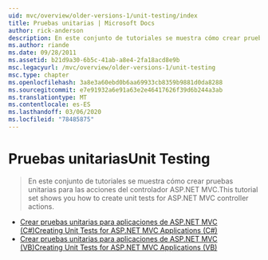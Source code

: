 ```yaml
---
uid: mvc/overview/older-versions-1/unit-testing/index
title: Pruebas unitarias | Microsoft Docs
author: rick-anderson
description: En este conjunto de tutoriales se muestra cómo crear pruebas unitarias para las acciones del controlador ASP.NET MVC.
ms.author: riande
ms.date: 09/28/2011
ms.assetid: b21d9a30-6b5c-41ab-a8e4-2fa18acd8e9b
msc.legacyurl: /mvc/overview/older-versions-1/unit-testing
msc.type: chapter
ms.openlocfilehash: 3a8e3a60ebd0b6aa69933cb8359b9881d0da8288
ms.sourcegitcommit: e7e91932a6e91a63e2e46417626f39d6b244a3ab
ms.translationtype: MT
ms.contentlocale: es-ES
ms.lasthandoff: 03/06/2020
ms.locfileid: "78485875"
---
```

# <a name="unit-testing"></a><span data-ttu-id="74e93-103">Pruebas unitarias</span><span class="sxs-lookup"><span data-stu-id="74e93-103">Unit Testing</span></span>

> <span data-ttu-id="74e93-104">En este conjunto de tutoriales se muestra cómo crear pruebas unitarias para las acciones del controlador ASP.NET MVC.</span><span class="sxs-lookup"><span data-stu-id="74e93-104">This tutorial set shows you how to create unit tests for ASP.NET MVC controller actions.</span></span>

- [<span data-ttu-id="74e93-105">Crear pruebas unitarias para aplicaciones de ASP.NET MVC (C#)</span><span class="sxs-lookup"><span data-stu-id="74e93-105">Creating Unit Tests for ASP.NET MVC Applications (C#)</span></span>](creating-unit-tests-for-asp-net-mvc-applications-cs.md)
- [<span data-ttu-id="74e93-106">Crear pruebas unitarias para aplicaciones de ASP.NET MVC (VB)</span><span class="sxs-lookup"><span data-stu-id="74e93-106">Creating Unit Tests for ASP.NET MVC Applications (VB)</span></span>](creating-unit-tests-for-asp-net-mvc-applications-vb.md)
